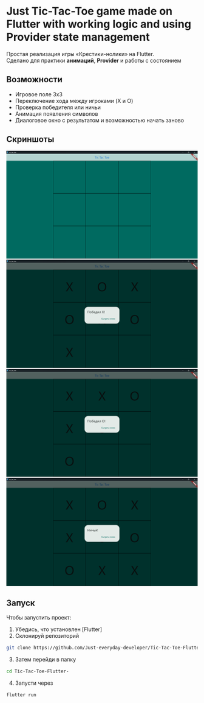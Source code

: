 # Just Tic-Tac-Toe game made on Flutter with working logic and using Provider state management

Простая реализация игры «Крестики-нолики» на Flutter.  
Сделано для практики **анимаций**, **Provider** и работы с состоянием

## Возможности
- Игровое поле 3x3
- Переключение хода между игроками (X и O)
- Проверка победителя или ничьи
- Анимация появления символов
- Диалоговое окно с результатом и возможностью начать заново

## Скриншоты
![alt text](<screenshots/Снимок экрана 2025-08-29 032016.png>)
![alt text](<screenshots/Снимок экрана 2025-08-29 032029.png>)
![alt text](<screenshots/Снимок экрана 2025-08-29 032044.png>)
![alt text](<screenshots/Снимок экрана 2025-08-29 032117.png>)

## Запуск
Чтобы запустить проект:
1) Убедись, что установлен [Flutter]
2) Склонируй репозиторий 
```bash
git clone https://github.com/Just-everyday-developer/Tic-Tac-Toe-Flutter-.git
```
3) Затем перейди в папку 
```bash 
cd Tic-Tac-Toe-Flutter-
```
4) Запусти через 
```bash 
flutter run
```

